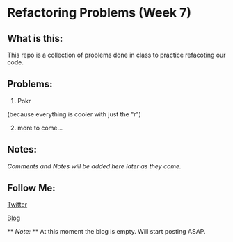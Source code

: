 # Refactoring Problems (Week 7)
## What is this:
This repo is a collection of problems done in class to practice refacoting our code. 

## Problems:
1. Pokr 

(because everything is cooler with just the "r")

2. more to come...

## Notes:
*Comments and Notes will be added here later as they come.*

## Follow Me:
[Twitter](https://twitter.com/mikeymurph77)

[Blog](http://mikeymurph.me/)

** *Note:* ** At this moment the blog is empty. Will start posting ASAP. 
